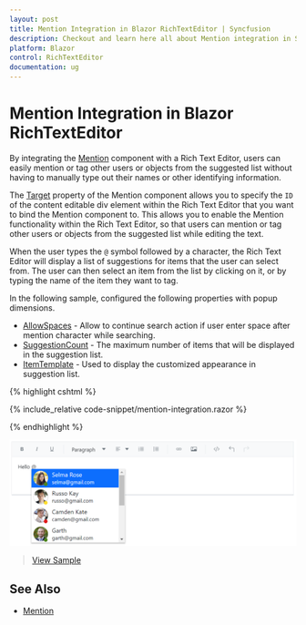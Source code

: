 ```yaml
---
layout: post
title: Mention Integration in Blazor RichTextEditor | Syncfusion
description: Checkout and learn here all about Mention integration in Syncfusion Blazor RichTextEditor component and much more.
platform: Blazor
control: RichTextEditor
documentation: ug
---
```


# Mention Integration in Blazor RichTextEditor

By integrating the [Mention](https://blazor.syncfusion.com/documentation/mention/getting-started) component with a Rich Text Editor, users can easily mention or tag other users or objects from the suggested list without having to manually type out their names or other identifying information.

The [Target](https://help.syncfusion.com/cr/blazor/Syncfusion.Blazor.DropDowns.SfMention-1.html#Syncfusion_Blazor_DropDowns_SfMention_1_Target) property of the Mention component allows you to specify the `ID` of the content editable div element within the Rich Text Editor that you want to bind the Mention component to. This allows you to enable the Mention functionality within the Rich Text Editor, so that users can mention or tag other users or objects from the suggested list while editing the text.

When the user types the `@` symbol followed by a character, the Rich Text Editor will display a list of suggestions for items that the user can select from. The user can then select an item from the list by clicking on it, or by typing the name of the item they want to tag.

In the following sample, configured the following properties with popup dimensions.

* [AllowSpaces](https://help.syncfusion.com/cr/blazor/Syncfusion.Blazor.DropDowns.SfMention-1.html#Syncfusion_Blazor_DropDowns_SfMention_1_AllowSpaces) - Allow to continue search action if user enter space after mention character while searching.
* [SuggestionCount](https://help.syncfusion.com/cr/blazor/Syncfusion.Blazor.DropDowns.SfMention-1.html#Syncfusion_Blazor_DropDowns_SfMention_1_SuggestionCount) - The maximum number of items that will be displayed in the suggestion list.
* [ItemTemplate](https://help.syncfusion.com/cr/blazor/Syncfusion.Blazor.DropDowns.SfDropDownBase-1.html#Syncfusion_Blazor_DropDowns_SfDropDownBase_1_ItemTemplate) - Used to display the customized appearance in suggestion list.

{% highlight cshtml %}

{% include_relative code-snippet/mention-integration.razor %}

{% endhighlight %}

![Blazor RichTextEditor mention integration](./images/blazor-richtexteditor-mention-integration.png)

> [View Sample](https://blazor.syncfusion.com/demos/rich-text-editor/mention-integration?theme=bootstrap5)

## See Also

* [Mention](https://blazor.syncfusion.com/documentation/mention/getting-started)